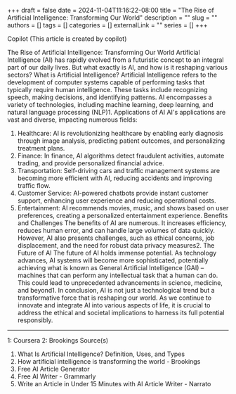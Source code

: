 +++ 
draft = false
date = 2024-11-04T11:16:22-08:00
title = "The Rise of Artificial Intelligence: Transforming Our World"
description = ""
slug = ""
authors = []
tags = []
categories = []
externalLink = ""
series = []
+++

Copilot
(This article is created by copilot)

The Rise of Artificial Intelligence: Transforming Our World
Artificial Intelligence (AI) has rapidly evolved from a futuristic concept to an integral part of our daily lives. But what exactly is AI, and how is it reshaping various sectors?
What is Artificial Intelligence?
Artificial Intelligence refers to the development of computer systems capable of performing tasks that typically require human intelligence. These tasks include recognizing speech, making decisions, and identifying patterns. AI encompasses a variety of technologies, including machine learning, deep learning, and natural language processing (NLP)1.
Applications of AI
AI's applications are vast and diverse, impacting numerous fields:

1. Healthcare: AI is revolutionizing healthcare by enabling early diagnosis through image analysis, predicting patient outcomes, and personalizing treatment plans.
2. Finance: In finance, AI algorithms detect fraudulent activities, automate trading, and provide personalized financial advice.
3. Transportation: Self-driving cars and traffic management systems are becoming more efficient with AI, reducing accidents and improving traffic flow.
4. Customer Service: AI-powered chatbots provide instant customer support, enhancing user experience and reducing operational costs.
5. Entertainment: AI recommends movies, music, and shows based on user preferences, creating a personalized entertainment experience.
   Benefits and Challenges
   The benefits of AI are numerous. It increases efficiency, reduces human error, and can handle large volumes of data quickly. However, AI also presents challenges, such as ethical concerns, job displacement, and the need for robust data privacy measures2.
   The Future of AI
   The future of AI holds immense potential. As technology advances, AI systems will become more sophisticated, potentially achieving what is known as General Artificial Intelligence (GAI) – machines that can perform any intellectual task that a human can do. This could lead to unprecedented advancements in science, medicine, and beyond1.
   In conclusion, AI is not just a technological trend but a transformative force that is reshaping our world. As we continue to innovate and integrate AI into various aspects of life, it is crucial to address the ethical and societal implications to harness its full potential responsibly.

---

1: Coursera 2: Brookings
Source(s)

1. What Is Artificial Intelligence? Definition, Uses, and Types
2. How artificial intelligence is transforming the world - Brookings
3. Free AI Article Generator
4. Free AI Writer - Grammarly
5. Write an Article in Under 15 Minutes with AI Article Writer - Narrato
